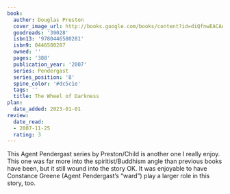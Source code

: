 ```yaml
---
book:
  author: Douglas Preston
  cover_image_url: http://books.google.com/books/content?id=diQfnwEACAAJ&printsec=frontcover&img=1&zoom=1&source=gbs_api
  goodreads: '39028'
  isbn13: '9780446580281'
  isbn9: 0446580287
  owned: ''
  pages: '388'
  publication_year: '2007'
  series: Pendergast
  series_position: '8'
  spine_color: '#dc5c1e'
  tags: ''
  title: The Wheel of Darkness
plan:
  date_added: 2023-01-01
review:
  date_read:
  - 2007-11-25
  rating: 3
---
```


This Agent Pendergast series by Preston/Child is another one I really enjoy. This one was far more into the spiritist/Buddhism angle than previous books have been, but it still wound into the story OK. It was enjoyable to have Constance Greene (Agent Pendergast’s “ward”) play a larger role in this story, too.
